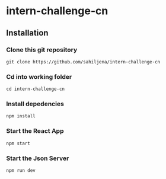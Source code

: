 # intern-challenge-cn

## Installation

### Clone this git repository

```
git clone https://github.com/sahiljena/intern-challenge-cn
```

### Cd into working folder

```
cd intern-challenge-cn
```

### Install depedencies

```
npm install
```

### Start the React App

```
npm start
```

### Start the Json Server

```
npm run dev
```
